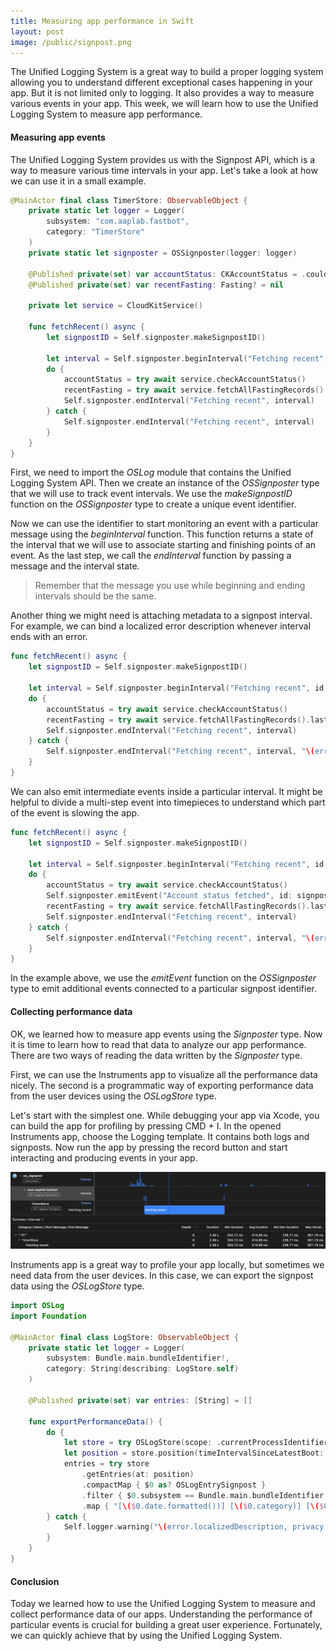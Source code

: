 ```yaml
---
title: Measuring app performance in Swift
layout: post
image: /public/signpost.png
---
```


The Unified Logging System is a great way to build a proper logging system allowing you to understand different exceptional cases happening in your app. But it is not limited only to logging. It also provides a way to measure various events in your app. This week, we will learn how to use the Unified Logging System to measure app performance.

#### Measuring app events
The Unified Logging System provides us with the Signpost API, which is a way to measure various time intervals in your app. Let's take a look at how we can use it in a small example.

```swift
@MainActor final class TimerStore: ObservableObject {
    private static let logger = Logger(
        subsystem: "com.aaplab.fastbot",
        category: "TimerStore"
    )
    private static let signposter = OSSignposter(logger: logger)
    
    @Published private(set) var accountStatus: CKAccountStatus = .couldNotDetermine
    @Published private(set) var recentFasting: Fasting? = nil
    
    private let service = CloudKitService()
    
    func fetchRecent() async {
        let signpostID = Self.signposter.makeSignpostID()

        let interval = Self.signposter.beginInterval("Fetching recent", id: signpostID)
        do {
            accountStatus = try await service.checkAccountStatus()
            recentFasting = try await service.fetchAllFastingRecords().last
            Self.signposter.endInterval("Fetching recent", interval)
        } catch {
            Self.signposter.endInterval("Fetching recent", interval)
        }
    }
}
```

First, we need to import the *OSLog* module that contains the Unified Logging System API. Then we create an instance of the *OSSignposter* type that we will use to track event intervals. We use the *makeSignpostID* function on the *OSSignposter* type to create a unique event identifier.

Now we can use the identifier to start monitoring an event with a particular message using the *beginInterval* function. This function returns a state of the interval that we will use to associate starting and finishing points of an event. As the last step, we call the *endInterval* function by passing a message and the interval state.

> Remember that the message you use while beginning and ending intervals should be the same.

Another thing we might need is attaching metadata to a signpost interval. For example, we can bind a localized error description whenever interval ends with an error.

```swift
func fetchRecent() async {
    let signpostID = Self.signposter.makeSignpostID()

    let interval = Self.signposter.beginInterval("Fetching recent", id: signpostID)
    do {
        accountStatus = try await service.checkAccountStatus()
        recentFasting = try await service.fetchAllFastingRecords().last
        Self.signposter.endInterval("Fetching recent", interval)
    } catch {
        Self.signposter.endInterval("Fetching recent", interval, "\(error.localizedDescription, privacy: .public)")
    }
}
```

We can also emit intermediate events inside a particular interval. It might be helpful to divide a multi-step event into timepieces to understand which part of the event is slowing the app.

```swift
func fetchRecent() async {
    let signpostID = Self.signposter.makeSignpostID()

    let interval = Self.signposter.beginInterval("Fetching recent", id: signpostID)
    do {
        accountStatus = try await service.checkAccountStatus()
        Self.signposter.emitEvent("Account status fetched", id: signpostID)
        recentFasting = try await service.fetchAllFastingRecords().last
        Self.signposter.endInterval("Fetching recent", interval)
    } catch {
        Self.signposter.endInterval("Fetching recent", interval, "\(error.localizedDescription, privacy: .public)")
    }
}
```

In the example above, we use the *emitEvent* function on the *OSSignposter* type to emit additional events connected to a particular signpost identifier.

#### Collecting performance data
OK, we learned how to measure app events using the *Signposter* type. Now it is time to learn how to read that data to analyze our app performance. There are two ways of reading the data written by the *Signposter* type. 

First, we can use the Instruments app to visualize all the performance data nicely. The second is a programmatic way of exporting performance data from the user devices using the *OSLogStore* type.

Let's start with the simplest one. While debugging your app via Xcode, you can build the app for profiling by pressing CMD + I. In the opened Instruments app, choose the Logging template. It contains both logs and signposts. Now run the app by pressing the record button and start interacting and producing events in your app.

![instruments-logging-template](/public/signpost.png)

Instruments app is a great way to profile your app locally, but sometimes we need data from the user devices. In this case, we can export the signpost data using the *OSLogStore* type.

```swift
import OSLog
import Foundation

@MainActor final class LogStore: ObservableObject {
    private static let logger = Logger(
        subsystem: Bundle.main.bundleIdentifier!,
        category: String(describing: LogStore.self)
    )

    @Published private(set) var entries: [String] = []

    func exportPerformanceData() {
        do {
            let store = try OSLogStore(scope: .currentProcessIdentifier)
            let position = store.position(timeIntervalSinceLatestBoot: 1)
            entries = try store
                .getEntries(at: position)
                .compactMap { $0 as? OSLogEntrySignpost }
                .filter { $0.subsystem == Bundle.main.bundleIdentifier! }
                .map { "[\($0.date.formatted())] [\($0.category)] [\($0.signpostType)] \($0.signpostName)" }
        } catch {
            Self.logger.warning("\(error.localizedDescription, privacy: .public)")
        }
    }
}
```

#### Conclusion
Today we learned how to use the Unified Logging System to measure and collect performance data of our apps. Understanding the performance of particular events is crucial for building a great user experience. Fortunately, we can quickly achieve that by using the Unified Logging System.
